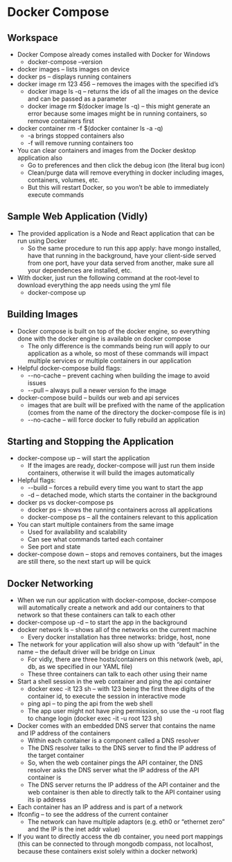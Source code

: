 # Docker Compose
## Workspace
*	Docker Compose already comes installed with Docker for Windows
    *   docker-compose –version
*	docker images – lists images on device
*	docker ps – displays running containers
*	docker image rm 123 456 – removes the images with the specified id’s
    *   docker image ls -q – returns the ids of all the images on the device and can be passed as a parameter
    *   docker image rm $(docker image ls -q) – this might generate an error because some images might be in running containers, so remove containers first
*	docker container rm -f $(docker container ls -a -q)
    *   -a brings stopped containers also
    *   -f will remove running containers too
*	You can clear containers and images from the Docker desktop application also
    *   Go to preferences and then click the debug icon (the literal bug icon)
    *   Clean/purge data will remove everything in docker including images, containers, volumes, etc.
    *   But this will restart Docker, so you won’t be able to immediately execute commands
## Sample Web Application (Vidly)
*	The provided application is a Node and React application that can be run using Docker
    *   So the same procedure to run this app apply: have mongo installed, have that running in the background, have your client-side served from one port, have your data served from another, make sure all your dependences are installed, etc.
*	With docker, just run the following command at the root-level to download everything the app needs using the yml file
    *   docker-compose up
## Building Images
*	Docker compose is built on top of the docker engine, so everything done with the docker engine is available on docker compose
    *   The only difference is the commands being run will apply to our application as a whole, so most of these commands will impact multiple services or multiple containers in our application
*	Helpful docker-compose build flags:
    *   --no-cache – prevent caching when building the image to avoid issues
    *   --pull – always pull a newer version fo the image
*	docker-compose build – builds our web and api services
    *   images that are built will be prefixed with the name of the application (comes from the name of the directory the docker-compose file is in)
    *   --no-cache – will force docker to fully rebuild an application
## Starting and Stopping the Application
*	docker-compose up – will start the application
    *   If the images are ready, docker-compose will just run them inside containers, otherwise it will build the images automatically
*	Helpful flags:
    *   --build – forces a rebuild every time you want to start the app
    *   -d – detached mode, which starts the container in the background
*	docker ps vs docker-compose ps
    *   docker ps – shows the running containers across all applications
    *   docker-compose ps – all the containers relevant to this application
*	You can start multiple containers from the same image
    *   Used for availability and scalability
    *   Can see what commands tarted each container
    *   See port and state
*	docker-compose down – stops and removes containers, but the images are still there, so the next start up will be quick
## Docker Networking
*	When we run our application with docker-compose, docker-compose will automatically create a network and add our containers to that network so that these containers can talk to each other
*	docker-compose up -d – to start the app in the background
*	docker network ls – shows all of the networks on the current machine
    *   Every docker installation has three networks: bridge, host, none
*	The network for your application will also show up with “default” in the name – the default driver will be bridge on Linux
    *   For vidly, there are three hosts/containers on this network (web, api, db, as we specified in our YAML file)
    *   These three containers can talk to each other using their name
*	Start a shell session in the web container and ping the api container
    *   docker exec -it 123 sh – with 123 being the first three digits of the container id, to execute the session in interactive mode
    *   ping api – to ping the api from the web shell
    *   The app user might not have ping permission, so use the -u root flag to change login (docker exec -it -u root 123 sh)
*	Docker comes with an embedded DNS server that contains the name and IP address of the containers
    *   Within each container is a component called a DNS resolver
    *   The DNS resolver talks to the DNS server to find the IP address of the target container
    *   So, when the web container pings the API container, the DNS resolver asks the DNS server what the IP address of the API container is
    *   The DNS server returns the IP address of the API container and the web container is then able to directly talk to the API container 	using its ip address
*	Each container has an IP address and is part of a network
*	Ifconfig – to see the address of the current container
    *   The network can have multiple adaptors (e.g. eth0 or “ethernet zero” and the IP is the inet addr value)
*	If you want to directly access the db container, you need port mappings (this can be connected to through mongodb compass, not localhost, because these containers exist solely within a docker network)
